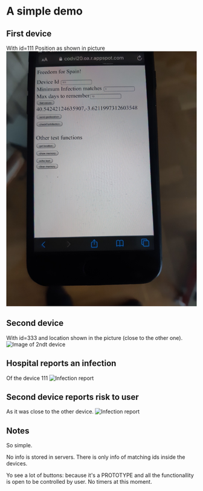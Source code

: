 # A simple demo

## First device
With id=111
Position as shown in picture
![Image of 1st device](doc/20200429_184909.jpg)

## Second device
With id=333 and location shown in the picture (close to the other one).
![Image of 2ndt device](doc/20200429_184917.jpg)

## Hospital reports an infection
Of the device 111
![Infection report](doc/20200429_185053.jpg)

## Second device reports risk to user
As it was close to the other device.
![Infection report](doc/20200429_185118.jpg)

## Notes
So simple.

No info is stored in servers. There is only info of matching ids inside
the devices.

Yo see a lot of buttons: because it's a PROTOTYPE and all the functionallity
is open to be controlled by user. No timers at this moment.
